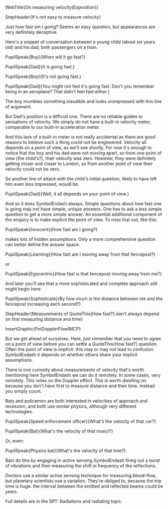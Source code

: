 WebTitle{On measuring velocity(Exposition)}

StepHeader{It's not easy to measure velocity}

Just how fast am I going? Seems an easy question, but appearances are very definitely deceptive. 

Here's a snippet of conversation between a young child (about six years old) and his dad, both passengers on a train.

PupilSpeak{Boy}{When will it go fast?}

PupilSpeak{Dad}{It is going fast.}

PupilSpeak{Boy}{It's not  going fast.}

PupilSpeak{Dad}{You might not feel it's going fast. Don't you remember being in an aeroplane? That didn't feel fast either.}

The boy mumbles something inaudible and looks unimpressed with this line of argument.

But Dad's position is a difficult one. There are no reliable guides to sensations of velocity. We simply do not have a built-in velocity meter, comparable to our built-in acceleration meter.

And this lack of a built-in meter is not really accidental as there are good reasons to believe such a thing could not be engineered. Velocity all depends on a point of view, as we'll see shortly. For now it's enough to notice that the boy and his dad were not moving apart, so from one point of view (the child's?), their velocity was zero. However, they were definitely getting closer and closer to London, so from another point of view their velocity could not be zero.

So another line of attack with the child's initial question, likely to have left him even less impressed, would be:

PupilSpeak{Dad}{Well, it all depends on your point of view.}

And so it does SymbolEndash always. Simple questions about how fast one is going may not have simple, unique answers. One has to ask a less simple question to get a more simple answer. An essential additional component of the enquiry is to make explicit the point of view. To miss that out, like this: 

PupilSpeak{Innocent}{How fast am I going?}

makes lots of hidden assumptions. Only a more comprehensive question can better define the answer space.

PupilSpeak{Learning}{How fast am I moving away from that fencepost?}

or

PupilSpeak{Egocentric}{How fast is that fencepost moving away from me?}

And later you'll see that a more sophisticated and complete approach still might begin here:

PupilSpeak{Sophisticate}{By how much is the distance between me and the fencepost increasing each second?}

StepHeader{Measurements of QuoteThis{How fast?} don't always depend on first measuring distance and time}

InsertGraphic{FmDopplerFlowIMCP}

But we get ahead of ourselves. Here, just remember that you need to agree on a point of view before you can settle a QuoteThis{How fast?} question. Often the point of view is implicit: this may or may not lead to confusion SymbolEndash it depends on whether others share your implicit  assumptions.

There is one curiosity about measurements of velocity that's worth mentioning here SymbolEndash we can do it remotely. In some cases, very remotely. This relies on the Doppler effect. This is worth dwelling on because you don't have first to measure distance and then time. Instead you simply count.

Bats and policemen are both interested in velocities of approach and recession, and both use similar physics, although very different technologies.

PupilSpeak{Speed enforcement officer}{What's the velocity of that car?}

PupilSpeak{Bat}{What's the velocity of that insect?}

Or, even:

PupilSpeak{Physics bat}{What's the velocity of that tree?}

Bats do this by engaging in active sensing SymbolEndash firing out a burst of vibrations and then measuring the shift in frequency of the reflections. 

Doctors use a similar active sensing technique for measuring blood-flow, but planetary scientists use a variation. They're obliged to, because the trip time is huge: the interval between the emitted and reflected beams could be years.

Full details are in the SPT: Radiations and radiating topic.

